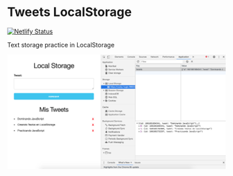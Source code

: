 # Tweets LocalStorage 


[![Netlify Status](https://api.netlify.com/api/v1/badges/07627169-aa8e-4119-bc04-4cfa12bec1d7/deploy-status)](https://cocky-hugle-f88324.netlify.app/)


Text storage practice in LocalStorage

![Screenshot](img/Screenshot.png) 